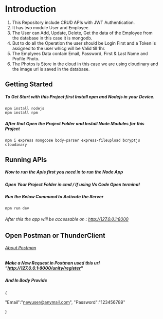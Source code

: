 # Introduction
1. This Repository include CRUD APIs with JWT Authentication.
2. It has two module User and Employee.
3. The User can Add, Update, Delete, Get the data of the Employee from the database in this case it is mongodb.
4. But to do all the Operation the user should be Login First and a Token is assigned to the user whicg will be Valid till 1hr.
5. The Emplyees Data contain Email, Password, First & Last Name and Profile Photo.
6. The Photos is Store in the cloud in this case we are using cloudinary and the image url is saved in the database.

## Getting Started
##### To Get Start with this Project first Install npm and Nodejs in your Device.
    npm install nodejs
    npm install npm
##### After that Open the Project Folder and Install Node Modules for this Project
    npm i express mongoose body-parser express-fileupload bcryptjs cloudinary

## Running APIs
##### Now to run the Apis first you need in to run the Node App 
##### Open Your Project Folder in cmd / If using Vs Code Open terminal
##### Run the Below Command to Activate the Server
    npm run dev
###### After this the app will be accessable on : <a href = "http://127.0.0.1:8000">http://127.0.0.1:8000</a>

## Open Postman or ThunderClient
###### <a href="https://www.postman.com/product/tools/#:~:text=Postman%20can%20be%20used%20to,use%20to%20build%20tests%20quickly.">About Postman</a>
##### Make a New Request in Postman used this url "http://127.0.0.1:8000/unity/register"
##### And In Body Provide 
{
  
  "Email":"newuser@anymail.com",
  "Password":"123456789"
  
}
